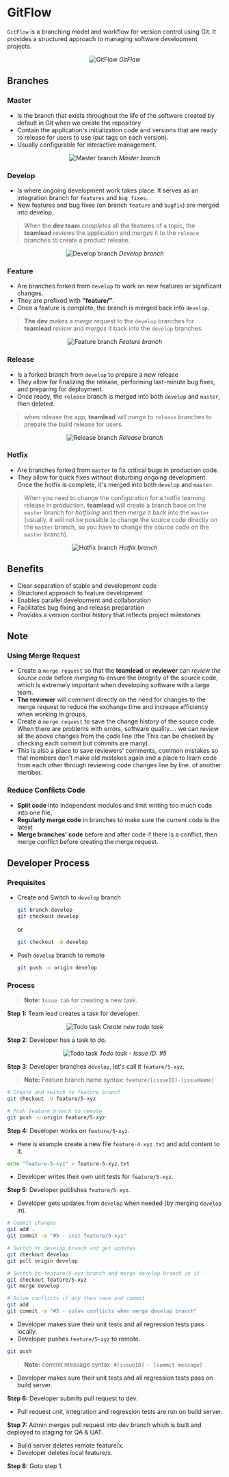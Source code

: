# GitFlow

`GitFlow` is a branching model and workflow for version control using Git. It provides a structured approach to managing software development projects.

<div align="center">

![GitFlow](assets/GitFlow/gitflow.png)
<i> GitFlow </i>

</div>

## Branches

### Master

-  Is the branch that exists throughout the life of the software created by default in Git when we create the repository
-  Contain the application's initialization code and versions that are ready to release for users to use (put tags on each version).
-  Usually configurable for interactive management.

<div align="center">

![Master branch](./assets/GitFlow/master.png)
<i> Master branch </i>

</div>

### Develop

-  Is where ongoing development work takes place. It serves as an integration branch for `features` and `bug fixes`.
-  New features and bug fixes (on branch `feature` and `bugfix`) are merged into develop.

> When the **dev team** _completes_ all the features of a topic, the **teamlead** _reviews_ the application and _merges_ it to the `release` branches to create a product release.

<div align="center">

![Develop branch](./assets/GitFlow/dev.png)
<i>Develop branch </i>

</div>

### Feature

-  Are branches forked from `develop` to work on new features or significant changes.
-  They are prefixed with **"feature/"**.
-  Once a feature is complete, the branch is merged back into `develop`.

> **The dev** makes a _merge request_ to the `develop` branches for **teamlead** _review_ and _merges_ it back into the `develop` branches.

<div align="center">

![Feature branch](./assets/GitFlow/feature.png)
<i>Feature branch </i>

</div>

### Release

-  Is a forked branch from `develop` to prepare a new release
-  They allow for finalizing the release, performing last-minute bug fixes, and preparing for deployment.
-  Once ready, the `release` branch is merged into both `develop` and `master`, then deleted.

> when release the app, **teamlead** will _merge_ to `release` branches to prepare the build release for users.

<div align="center">

![Release branch](./assets/GitFlow/release.png)
<i>Release branch </i>

</div>

### Hotfix

-  Are branches forked from `master` to fix critical bugs in production code.
-  They allow for quick fixes without disturbing ongoing development. Once the hotfix is complete, it's merged into both `develop` and `master`.

> When you need to change the configuration for a hotfix learning release in production, **teamlead** will create a branch base on the `master` branch for _hotfixing_ and then _merge_ it back into the `master` (usually, it will not be possible to change the source code directly on the `master` branch, so you have to change the source code on the `master` branch).

<div align="center">

![Hotfix branch](./assets/GitFlow/hotfix.png)
<i>Hotfix branch </i>

</div>

## Benefits

-  Clear separation of stable and development code
-  Structured approach to feature development
-  Enables parallel development and collaboration
-  Facilitates bug fixing and release preparation
-  Provides a version control history that reflects project milestones

## Note

### Using Merge Request

-  Create a `merge request` so that the **teamlead** or **reviewer** can _review the source code_ before _merging_ to ensure the integrity of the source code, which is extremely important when developing software with a large team.
-  **The reviewer** will _comment_ directly on the need for changes to the merge request to reduce the exchange time and increase efficiency when working in groups.
-  Create a `merge request` to save the change history of the source code. When there are problems with errors, software quality.... we can review all the above changes from the code line (the This can be checked by checking each commit but commits are many).
-  This is also a place to save reviewers' comments, common mistakes so that members don't make old mistakes again and a place to learn code from each other through reviewing code changes line by line. of another member.

### Reduce Conflicts Code

-  **Split code** into independent modules and limit writing too much code into one file,
-  **Regularly merge code** in branches to make sure the current code is the latest
-  **Merge branches' code** before and after code if there is a conflict, then merge conflict before creating the merge request.

## Developer Process

### Prequisites

-  Create and Switch to `develop` branch

   ```sh
   git branch develop
   git checkout develop
   ```

   or

   ```sh
   git checkout -b develop
   ```

-  Push `develop` branch to remote

   ```sh
   git push -u origin develop
   ```

### Process

> **Note:** `Issue tab` for creating a new task.

**Step 1:** Team lead creates a task for developer.

<div align="center">

![Todo task](assets/GitFlow/Dev-Proc/create-issue.png)
<i>Create new todo task</i>

</div>

**Step 2:** Developer has a task to do.

<div align="center">

![Todo task](assets/GitFlow/Dev-Proc/issue.png)
<i>Todo task - Issue ID: #5</i>

</div>

**Step 3:** Developer branches `develop`, let's call it `feature/5-xyz`.

> **Note:** Feature branch name syntax: `feature/[issueID]-[issueName]`

```sh
# Create and switch to feature branch
git checkout -b feature/5-xyz

# Push feature branch to remote
git push -u origin feature/5-xyz
```

**Step 4:** Developer works on `feature/5-xyz`.

-  Here is example create a new file `feature-4-xyz.txt` and add content to it.

```sh
echo "feature-5-xyz" > feature-5-xyz.txt
```

-  Developer writes their own unit tests for `feature/5-xyz`.

**Step 5:** Developer publishes `feature/5-xyz`.

-  Developer gets updates from `develop` when needed (by merging `develop` in).

```sh
# Commit changes
git add .
git commit -m "#5 - init feature/5-xyz"

# Switch to develop branch and get updates
git checkout develop
git pull origin develop

# Switch to feature/5-xyz branch and merge develop branch in it
git checkout feature/5-xyz
git merge develop

# Solve conflicts if any then save and commit
git add .
git commit -m "#5 - solve conflicts when merge develop branch"
```

-  Developer makes sure their unit tests and all regression tests pass locally.
-  Developer pushes `feature/5-xyz` to remote.

```sh
git push
```

> **Note:** commit message syntax: `#[issueID] - [commit message]`

-  Developer makes sure their unit tests and all regression tests pass on build server.

**Step 6:** Developer submits pull request to dev.

-  Pull request unit, integration and regression tests are run on build server.

**Step 7:** Admin merges pull request into dev branch which is built and deployed to staging for QA & UAT.

-  Build server deletes remote feature/x.
-  Developer deletes local feature/x.

**Step 8:** Goto step 1.

